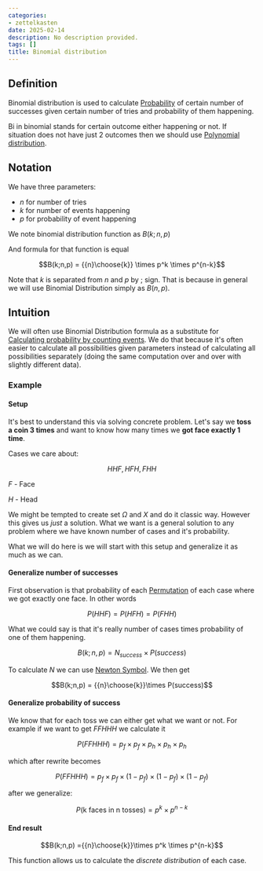 ```yaml
---
categories:
- zettelkasten
date: 2025-02-14
description: No description provided.
tags: []
title: Binomial distribution
---
```


## Definition

Binomial distribution is used to calculate [Probability](Probability.md) of certain number of successes given certain number of tries and probability of them happening. 

Bi in binomial stands for certain outcome either happening or not. If situation does not have just 2 outcomes then we should use [Polynomial distribution](Polynomial%20distribution).

## Notation

We have three parameters:

- $n$ for number of tries
- $k$ for number of events happening
- $p$ for probability of event happening

We note binomial distribution function as $B(k;n,p)$

And formula for that function is equal

$$B(k;n,p) = {{n}\choose{k}} \times p^k \times p^{n-k}$$

Note that $k$ is separated from $n$ and $p$ by $;$ sign. That is because in general we will use Binomial Distribution simply as $B(n,p)$. 

## Intuition

We will often use Binomial Distribution formula as a substitute for [Calculating probability by counting events](Calculating%20probability%20by%20counting%20events.md). We do that because it's often easier to calculate all possibilities given parameters instead of calculating all possibilities separately (doing the same computation over and over with slightly different data).

### Example

#### Setup

It's best to understand this via solving concrete problem. Let's say we **toss a coin 3 times** and want to know how many times we **got face exactly 1 time**.

Cases we care about:

$${HHF, HFH, FHH}$$

$F$ - Face

$H$ - Head

We might be tempted to create set $\Omega$ and $X$ and do it classic way. However this gives us *just* a solution. What we want is a general solution to any problem where we have known number of cases and it's probability.

What we will do here is we will start with this setup and generalize it as much as we can. 

#### Generalize number of successes

First observation is that probability of each [Permutation](Permutation) of each case where we got exactly one face. In other words 

$$P(HHF) = P(HFH) = P(FHH)$$

What we could say is that it's really number of cases times probability of one of them happening. 

$$B(k;n,p) = N_{success} \times P(success)$$

To calculate $N$ we can use [Newton Symbol](Newton%20Symbol.md). We then get

$$B(k;n,p) = {{n}\choose{k}}\times P(success)$$

#### Generalize probability of success

We know that for each toss we can either get what we want or not. For example if we want to get $FFHHH$ we calculate it 

$$P(FFHHH) = p_f\times p_f\times p_h\times p_h\times p_h$$

which after rewrite becomes

$$P(FFHHH) = p_f\times p_f\times (1- p_f)\times (1-p_f)\times (1-p_f)$$

after we generalize:

$$P(\text{k faces in n tosses}) = p^k \times p^{n-k}$$

#### End result

$$B(k;n,p) ={{n}\choose{k}}\times p^k \times p^{n-k}$$

This function allows us to calculate the *discrete distribution* of each case.